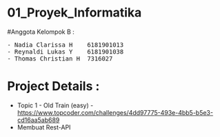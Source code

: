 # 01_Proyek_Informatika

#Anggota Kelompok B :
<pre>
- Nadia Clarissa H    6181901013
- Reynaldi Lukas Y    6181901038
- Thomas Christian H  7316027
</pre>

# Project Details :
- Topic 1 - Old Train (easy) - https://www.topcoder.com/challenges/4dd97775-493e-4bb5-b5e3-cd16aa5ab689
- Membuat Rest-API 

